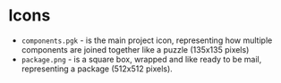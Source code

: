 # Icons

- `components.pgk` - is the main project icon, representing how multiple components are joined together like a puzzle (135x135 pixels)
- `package.png` - is a square box, wrapped and like ready to be mail, representing a package (512x512 pixels).
